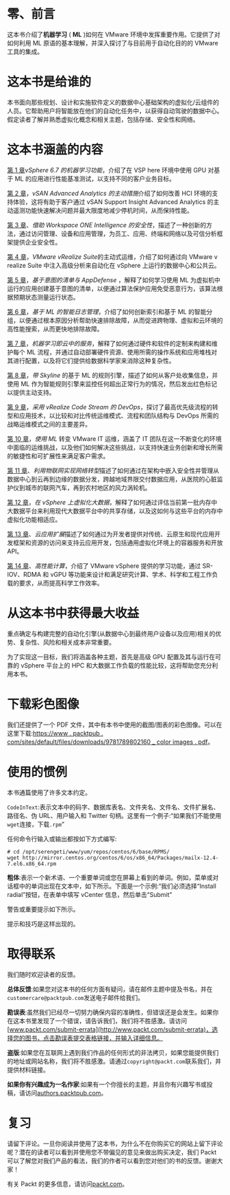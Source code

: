 

# 零、前言

这本书介绍了**机器学习** ( **ML** )如何在 VMware 环境中发挥重要作用。它提供了对如何利用 ML 原语的基本理解，并深入探讨了与目前用于自动化目的的 VMware 工具的集成。



# 这本书是给谁的

本书面向那些规划、设计和实施软件定义的数据中心基础架构的虚拟化/云组件的人员。它帮助用户将智能放在他们的自动化任务中，以获得自动驾驶的数据中心。假定读者了解并熟悉虚拟化概念和相关主题，包括存储、安全性和网络。



# 这本书涵盖的内容

[第 1 章](30c0d68f-6ece-4c7b-86d1-a7a46183306e.xhtml)*vSphere 6.7 的机器学习功能*，介绍了在 VSP here 环境中使用 GPU 对基于 ML 的应用进行性能基准测试，以支持不同的客户业务目标。

[第 2 章](f5c800b5-4161-421f-9819-b7eadecca532.xhtml)，*vSAN Advanced Analytics 的主动措施*介绍了如何改善 HCI 环境的支持体验，这将有助于客户通过 vSAN Support Insight Advanced Analytics 的主动遥测功能快速解决问题并最大限度地减少停机时间，从而保持性能。

[第 3 章](6e95024c-c15b-43b6-80e8-7975b6bde0af.xhtml)、*借助 Workspace ONE Intelligence 的安全性*，描述了一种创新的方法，通过访问管理、设备和应用管理，为员工、应用、终端和网络以及可信分析框架提供企业安全性。

[第 4 章](23b8d49b-ba6e-4824-97dc-6fb8bff5e498.xhtml)，*VMware vRealize Suite*的主动式运维，介绍了如何通过向 VMware v realize Suite 中注入高级分析来自动化在 vSphere 上运行的数据中心和公共云。

[第 5 章](fec95bb1-c90e-460d-b5f9-423d9bb7a3f5.xhtml)，*基于意图的清单与 AppDefense* ，解释了如何学习使用 ML 为虚拟机中运行的应用创建基于意图的清单，以便通过算法保护应用免受恶意行为，该算法根据预期状态测量运行状态。

[第 6 章](e97316c5-1a91-4085-9603-e9b643e11ad2.xhtml)，*基于 ML 的智能日志管理*，介绍了如何创新索引和基于 ML 的智能分组，以便通过根本原因分析帮助快速排除故障，从而促进跨物理、虚拟和云环境的高性能搜索，从而更快地排除故障。

[第 7 章](fe27b765-a482-4779-87fb-e3fde6c4b9c6.xhtml)，*机器学习即云中的服务*，解释了如何通过硬件和软件的定制来构建和维护每个 ML 流程，并通过自动部署硬件资源、使用所需的操作系统和应用堆栈对其进行配置，以及将它们提供给数据科学家来消除这种复杂性。

[第 8 章](54661ee3-fa2a-4640-b539-6a67f00669e9.xhtml)，*带 Skyline* 的基于 ML 的规则引擎，描述了如何从客户处收集信息，并使用 ML 作为智能规则引擎来监控任何超出正常行为的情况，然后发出红色标记以提供主动支持。

[第 9 章](ab83a378-8642-4264-9394-d0029ddae816.xhtml)，*采用 vRealize Code Stream 的 DevOps*，探讨了最高优先级流程的转型和应用技术，以比较和对比传统运维模式、流程和团队结构与 DevOps 所需的战略运维模式之间的主要差异。

[第 10 章](5cce66c5-1e67-470e-a3f8-1ba791438615.xhtml)，*使用 ML* 转变 VMware IT 运维，涵盖了 IT 团队在这一不断变化的环境中面临的运维挑战，以及他们如何解决这些挑战，以支持快速业务创新和增长所需的敏捷性和可扩展性来满足客户需求。

[第 11 章](82337fc1-7032-4681-a158-b5cb87da3789.xhtml)、*利用物联网实现网络转型*描述了如何通过在架构中嵌入安全性并管理从数据中心到云再到边缘的数据分发，跨越地域界限交付数据应用，从医院的心脏监护仪到城市的联网汽车，再到农村地区的风力涡轮机。

[第 12 章](cbf90069-1a79-4c6c-94c4-ff0d006c2b84.xhtml)，*在 vSphere 上虚拟化大数据*，解释了如何通过评估当前第一批内存中大数据平台来利用现代大数据平台中的共享存储，以及这如何与这些平台的内存中虚拟化功能相适应。

[第 13 章](0dc4025e-30d8-4d42-8b77-9bcd355bef8f.xhtml)、*云应用扩展*描述了如何通过为开发者提供对传统、云原生和现代应用开发框架和资源的访问来支持云应用开发，包括通用虚拟化环境上的容器服务和开放 API。

[第 14 章](557b79e8-1cf1-4c07-be7d-29ad5d965c3e.xhtml)、*高性能计算*，介绍了 VMware vSphere 提供的学习功能，通过 SR-IOV、RDMA 和 vGPU 等功能来设计和满足研究计算、学术、科学和工程工作负载的要求，从而提高科学工作效率。



# 从这本书中获得最大收益

重点确定与构建完整的自动化引擎(从数据中心到最终用户设备以及应用)相关的优势、复杂性、风险和相关成本非常重要。

为了实现这一目标，我们将涵盖各种主题，首先是高级 GPU 配置及其与运行在可靠的 vSphere 平台上的 HPC 和大数据工作负载的性能比较，这将帮助您充分利用本书。



# 下载彩色图像

我们还提供了一个 PDF 文件，其中有本书中使用的截图/图表的彩色图像。可以在这里下载:[https://www . packtpub . com/sites/default/files/downloads/9781789802160 _ color images . pdf](https://www.packtpub.com/sites/default/files/downloads/9781789802160_ColorImages.pdf)。



# 使用的惯例

本书通篇使用了许多文本约定。

`CodeInText`:表示文本中的码字、数据库表名、文件夹名、文件名、文件扩展名、路径名、伪 URL、用户输入和 Twitter 句柄。这里有一个例子:“如果我们不能使用`wget`连接，下载`.rpm`”

任何命令行输入或输出都按如下方式编写:

```
# cd /opt/serengeti/www/yum/repos/centos/6/base/RPMS/
wget http://mirror.centos.org/centos/6/os/x86_64/Packages/mailx-12.4-7.el6.x86_64.rpm
```

**粗体**:表示一个新术语、一个重要单词或您在屏幕上看到的单词。例如，菜单或对话框中的单词出现在文本中，如下所示。下面是一个示例:“我们必须选择“Install radial”按钮，在表单中填写 vCenter 信息，然后单击“Submit”

警告或重要提示如下所示。

提示和技巧是这样出现的。



# 取得联系

我们随时欢迎读者的反馈。

**总体反馈**:如果您对这本书的任何方面有疑问，请在邮件主题中提及书名，并在`customercare@packtpub.com`发送电子邮件给我们。

**勘误表**:虽然我们已经尽一切努力确保内容的准确性，但错误还是会发生。如果你在这本书里发现了一个错误，请告诉我们，我们将不胜感激。请访问[www.packt.com/submit-errata](http://www.packt.com/submit-errata)，选择您的图书，点击勘误表提交表格链接，并输入详细信息。

**盗版**:如果您在互联网上遇到我们作品的任何形式的非法拷贝，如果您能提供我们的地址或网站名称，我们将不胜感激。请通过`copyright@packt.com`联系我们，并提供材料链接。

**如果你有兴趣成为一名作家**:如果有一个你擅长的主题，并且你有兴趣写书或投稿，请访问[authors.packtpub.com](http://authors.packtpub.com/)。



# 复习

请留下评论。一旦你阅读并使用了这本书，为什么不在你购买它的网站上留下评论呢？潜在的读者可以看到并使用您不带偏见的意见来做出购买决定，我们 Packt 可以了解您对我们产品的看法，我们的作者可以看到您对他们的书的反馈。谢谢大家！

有关 Packt 的更多信息，请访问[packt.com](http://www.packt.com/)。